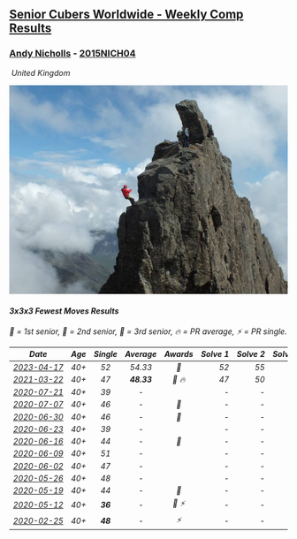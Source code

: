 <style>table {white-space: nowrap;}</style>
<link rel="stylesheet" type="text/css" href="/scw-comp/css/flags.css" />

## [Senior Cubers Worldwide - Weekly Comp Results](/scw-comp/results/)
### [Andy Nicholls](README.md) - [2015NICH04](https://www.worldcubeassociation.org/persons/2015NICH04?event=333fm)

<i class="flag flag-GB" />&nbsp;United Kingdom

![Andy Nicholls](1467286011.jpg)

#### 3x3x3 Fewest Moves Results

<span style="white-space: nowrap;">🥇 = 1st senior</span>, <span style="white-space: nowrap;">🥈 = 2nd senior</span>, <span style="white-space: nowrap;">🥉 = 3rd senior</span>, <span style="white-space: nowrap;">🔥 = PR average</span>, <span style="white-space: nowrap;">⚡ = PR single</span>.

| Date | Age | Single | Average | Awards | Solve 1 | Solve 2 | Solve 3 | Solution |
| :--: | :--: | :--: | :--: | :--: | --: | --: | --: | :-- |
| [2023-04-17](../../results/2023-04-17/333fm.md) | 40+ | 52 | 54.33 | 🥈 | 52 | 55 | 56 | [Desktop](https://www.facebook.com/events/114689104909141/permalink/116121118099273) / [Mobile](https://m.facebook.com/events/114689104909141?view=permalink&id=116121118099273) |
| [2021-03-22](../../results/2021-03-22/333fm.md) | 40+ | 47 | **48.33** | 🥈 🔥 | 47 | 50 | 48 | [Desktop](https://www.facebook.com/events/3984414398292690/permalink/3994292177304912) / [Mobile](https://m.facebook.com/events/3984414398292690?view=permalink&id=3994292177304912) |
| [2020-07-21](../../results/2020-07-21/333fm.md) | 40+ | 39 | - |  | - | - | - | [Desktop](https://www.facebook.com/events/720490528496412/permalink/724561671422631) / [Mobile](https://m.facebook.com/events/720490528496412?view=permalink&id=724561671422631) |
| [2020-07-07](../../results/2020-07-07/333fm.md) | 40+ | 46 | - | 🥉 | - | - | - | [Desktop](https://www.facebook.com/events/881997795616111/permalink/884277758721448) / [Mobile](https://m.facebook.com/events/881997795616111?view=permalink&id=884277758721448) |
| [2020-06-30](../../results/2020-06-30/333fm.md) | 40+ | 46 | - | 🥈 | - | - | - | [Desktop](https://www.facebook.com/events/1574705676027540/permalink/1576470725851035) / [Mobile](https://m.facebook.com/events/1574705676027540?view=permalink&id=1576470725851035) |
| [2020-06-23](../../results/2020-06-23/333fm.md) | 40+ | 39 | - |  | - | - | - | [Desktop](https://www.facebook.com/events/284763775909443/permalink/284804199238734) / [Mobile](https://m.facebook.com/events/284763775909443?view=permalink&id=284804199238734) |
| [2020-06-16](../../results/2020-06-16/333fm.md) | 40+ | 44 | - | 🥉 | - | - | - | [Desktop](https://www.facebook.com/events/753945178677521/permalink/755686318503407) / [Mobile](https://m.facebook.com/events/753945178677521?view=permalink&id=755686318503407) |
| [2020-06-09](../../results/2020-06-09/333fm.md) | 40+ | 51 | - |  | - | - | - | [Desktop](https://www.facebook.com/events/855783411578420/permalink/855929128230515) / [Mobile](https://m.facebook.com/events/855783411578420?view=permalink&id=855929128230515) |
| [2020-06-02](../../results/2020-06-02/333fm.md) | 40+ | 47 | - |  | - | - | - | [Desktop](https://www.facebook.com/events/3920457157996941/permalink/3921205061255484) / [Mobile](https://m.facebook.com/events/3920457157996941?view=permalink&id=3921205061255484) |
| [2020-05-26](../../results/2020-05-26/333fm.md) | 40+ | 48 | - |  | - | - | - | [Desktop](https://www.facebook.com/events/2622968941252005/permalink/2623689781179921) / [Mobile](https://m.facebook.com/events/2622968941252005?view=permalink&id=2623689781179921) |
| [2020-05-19](../../results/2020-05-19/333fm.md) | 40+ | 44 | - | 🥉 | - | - | - | [Desktop](https://www.facebook.com/events/568280284126471/permalink/568367324117767) / [Mobile](https://m.facebook.com/events/568280284126471?view=permalink&id=568367324117767) |
| [2020-05-12](../../results/2020-05-12/333fm.md) | 40+ | **36** | - | 🥉 ⚡ | - | - | - | [Desktop](https://www.facebook.com/events/2563130363933815/permalink/2563245993922252) / [Mobile](https://m.facebook.com/events/2563130363933815?view=permalink&id=2563245993922252) |
| [2020-02-25](../../results/2020-02-25/333fm.md) | 40+ | **48** | - | ⚡ | - | - | - | [Desktop](https://www.facebook.com/events/215751886207638/permalink/216411276141699) / [Mobile](https://m.facebook.com/events/215751886207638?view=permalink&id=216411276141699) |


<!-- Global site tag (gtag.js) - Google Analytics -->
<script async src="https://www.googletagmanager.com/gtag/js?id=UA-86348435-3"></script>
<script>window.dataLayer = window.dataLayer || []; function gtag() {dataLayer.push(arguments);} gtag('js', new Date()); gtag('config', 'UA-86348435-3');</script>
